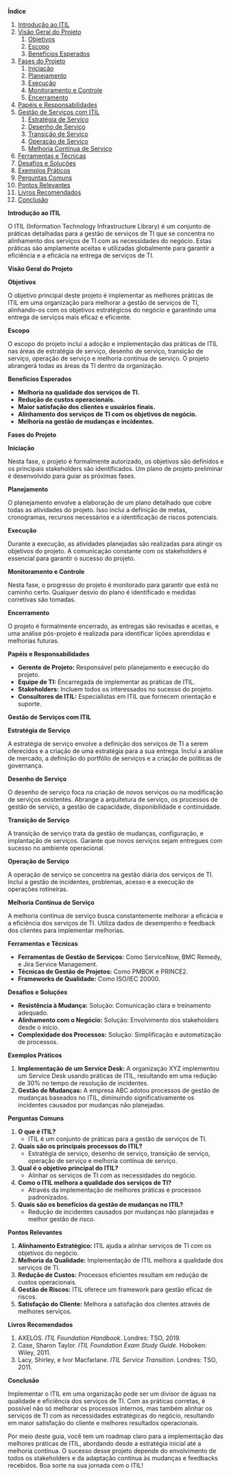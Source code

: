 **Índice**

1. [Introdução ao ITIL](https://chatgpt.com/c/2a246724-19d3-482a-b5d4-94110a967d1d#introdu%C3%A7%C3%A3o-ao-itil)
2. [Visão Geral do Projeto](https://chatgpt.com/c/2a246724-19d3-482a-b5d4-94110a967d1d#vis%C3%A3o-geral-do-projeto)
    1. [Objetivos](https://chatgpt.com/c/2a246724-19d3-482a-b5d4-94110a967d1d#objetivos)
    2. [Escopo](https://chatgpt.com/c/2a246724-19d3-482a-b5d4-94110a967d1d#escopo)
    3. [Benefícios Esperados](https://chatgpt.com/c/2a246724-19d3-482a-b5d4-94110a967d1d#benef%C3%ADcios-esperados)
3. [Fases do Projeto](https://chatgpt.com/c/2a246724-19d3-482a-b5d4-94110a967d1d#fases-do-projeto)
    1. [Iniciação](https://chatgpt.com/c/2a246724-19d3-482a-b5d4-94110a967d1d#inicia%C3%A7%C3%A3o)
    2. [Planejamento](https://chatgpt.com/c/2a246724-19d3-482a-b5d4-94110a967d1d#planejamento)
    3. [Execução](https://chatgpt.com/c/2a246724-19d3-482a-b5d4-94110a967d1d#execu%C3%A7%C3%A3o)
    4. [Monitoramento e Controle](https://chatgpt.com/c/2a246724-19d3-482a-b5d4-94110a967d1d#monitoramento-e-controle)
    5. [Encerramento](https://chatgpt.com/c/2a246724-19d3-482a-b5d4-94110a967d1d#encerramento)
4. [Papéis e Responsabilidades](https://chatgpt.com/c/2a246724-19d3-482a-b5d4-94110a967d1d#pap%C3%A9is-e-responsabilidades)
5. [Gestão de Serviços com ITIL](https://chatgpt.com/c/2a246724-19d3-482a-b5d4-94110a967d1d#gest%C3%A3o-de-servi%C3%A7os-com-itil)
    1. [Estratégia de Serviço](https://chatgpt.com/c/2a246724-19d3-482a-b5d4-94110a967d1d#estrat%C3%A9gia-de-servi%C3%A7o)
    2. [Desenho de Serviço](https://chatgpt.com/c/2a246724-19d3-482a-b5d4-94110a967d1d#desenho-de-servi%C3%A7o)
    3. [Transição de Serviço](https://chatgpt.com/c/2a246724-19d3-482a-b5d4-94110a967d1d#transi%C3%A7%C3%A3o-de-servi%C3%A7o)
    4. [Operação de Serviço](https://chatgpt.com/c/2a246724-19d3-482a-b5d4-94110a967d1d#opera%C3%A7%C3%A3o-de-servi%C3%A7o)
    5. [Melhoria Contínua de Serviço](https://chatgpt.com/c/2a246724-19d3-482a-b5d4-94110a967d1d#melhoria-cont%C3%ADnua-de-servi%C3%A7o)
6. [Ferramentas e Técnicas](https://chatgpt.com/c/2a246724-19d3-482a-b5d4-94110a967d1d#ferramentas-e-t%C3%A9cnicas)
7. [Desafios e Soluções](https://chatgpt.com/c/2a246724-19d3-482a-b5d4-94110a967d1d#desafios-e-solu%C3%A7%C3%B5es)
8. [Exemplos Práticos](https://chatgpt.com/c/2a246724-19d3-482a-b5d4-94110a967d1d#exemplos-pr%C3%A1ticos)
9. [Perguntas Comuns](https://chatgpt.com/c/2a246724-19d3-482a-b5d4-94110a967d1d#perguntas-comuns)
10. [Pontos Relevantes](https://chatgpt.com/c/2a246724-19d3-482a-b5d4-94110a967d1d#pontos-relevantes)
11. [Livros Recomendados](https://chatgpt.com/c/2a246724-19d3-482a-b5d4-94110a967d1d#livros-recomendados)
12. [Conclusão](https://chatgpt.com/c/2a246724-19d3-482a-b5d4-94110a967d1d#conclus%C3%A3o)

**Introdução ao ITIL**

O ITIL (Information Technology Infrastructure Library) é um conjunto de práticas detalhadas para a gestão de serviços de TI que se concentra no alinhamento dos serviços de TI com as necessidades do negócio. Estas práticas são amplamente aceitas e utilizadas globalmente para garantir a eficiência e a eficácia na entrega de serviços de TI.

**Visão Geral do Projeto**

**Objetivos**

O objetivo principal deste projeto é implementar as melhores práticas de ITIL em uma organização para melhorar a gestão de serviços de TI, alinhando-os com os objetivos estratégicos do negócio e garantindo uma entrega de serviços mais eficaz e eficiente.

**Escopo**

O escopo do projeto inclui a adoção e implementação das práticas de ITIL nas áreas de estratégia de serviço, desenho de serviço, transição de serviço, operação de serviço e melhoria contínua de serviço. O projeto abrangerá todas as áreas da TI dentro da organização.

**Benefícios Esperados**

- **Melhoria na qualidade dos serviços de TI.**
- **Redução de custos operacionais.**
- **Maior satisfação dos clientes e usuários finais.**
- **Alinhamento dos serviços de TI com os objetivos de negócio.**
- **Melhoria na gestão de mudanças e incidentes.**

**Fases do Projeto**

**Iniciação**

Nesta fase, o projeto é formalmente autorizado, os objetivos são definidos e os principais stakeholders são identificados. Um plano de projeto preliminar é desenvolvido para guiar as próximas fases.

**Planejamento**

O planejamento envolve a elaboração de um plano detalhado que cobre todas as atividades do projeto. Isso inclui a definição de metas, cronogramas, recursos necessários e a identificação de riscos potenciais.

**Execução**

Durante a execução, as atividades planejadas são realizadas para atingir os objetivos do projeto. A comunicação constante com os stakeholders é essencial para garantir o sucesso do projeto.

**Monitoramento e Controle**

Nesta fase, o progresso do projeto é monitorado para garantir que está no caminho certo. Qualquer desvio do plano é identificado e medidas corretivas são tomadas.

**Encerramento**

O projeto é formalmente encerrado, as entregas são revisadas e aceitas, e uma análise pós-projeto é realizada para identificar lições aprendidas e melhorias futuras.

**Papéis e Responsabilidades**

- **Gerente de Projeto:** Responsável pelo planejamento e execução do projeto.
- **Equipe de TI:** Encarregada de implementar as práticas de ITIL.
- **Stakeholders:** Incluem todos os interessados no sucesso do projeto.
- **Consultores de ITIL:** Especialistas em ITIL que fornecem orientação e suporte.

**Gestão de Serviços com ITIL**

**Estratégia de Serviço**

A estratégia de serviço envolve a definição dos serviços de TI a serem oferecidos e a criação de uma estratégia para a sua entrega. Inclui a análise de mercado, a definição do portfólio de serviços e a criação de políticas de governança.

**Desenho de Serviço**

O desenho de serviço foca na criação de novos serviços ou na modificação de serviços existentes. Abrange a arquitetura de serviço, os processos de gestão de serviço, a gestão de capacidade, disponibilidade e continuidade.

**Transição de Serviço**

A transição de serviço trata da gestão de mudanças, configuração, e implantação de serviços. Garante que novos serviços sejam entregues com sucesso no ambiente operacional.

**Operação de Serviço**

A operação de serviço se concentra na gestão diária dos serviços de TI. Inclui a gestão de incidentes, problemas, acesso e a execução de operações rotineiras.

**Melhoria Contínua de Serviço**

A melhoria contínua de serviço busca constantemente melhorar a eficácia e a eficiência dos serviços de TI. Utiliza dados de desempenho e feedback dos clientes para implementar melhorias.

**Ferramentas e Técnicas**

- **Ferramentas de Gestão de Serviços:** Como ServiceNow, BMC Remedy, e Jira Service Management.
- **Técnicas de Gestão de Projetos:** Como PMBOK e PRINCE2.
- **Frameworks de Qualidade:** Como ISO/IEC 20000.

**Desafios e Soluções**

- **Resistência à Mudança:** Solução: Comunicação clara e treinamento adequado.
- **Alinhamento com o Negócio:** Solução: Envolvimento dos stakeholders desde o início.
- **Complexidade dos Processos:** Solução: Simplificação e automatização de processos.

**Exemplos Práticos**

1. **Implementação de um Service Desk:** A organização XYZ implementou um Service Desk usando práticas de ITIL, resultando em uma redução de 30% no tempo de resolução de incidentes.
2. **Gestão de Mudanças:** A empresa ABC adotou processos de gestão de mudanças baseados no ITIL, diminuindo significativamente os incidentes causados por mudanças não planejadas.

**Perguntas Comuns**

1. **O que é ITIL?**
    - ITIL é um conjunto de práticas para a gestão de serviços de TI.
2. **Quais são os principais processos do ITIL?**
    - Estratégia de serviço, desenho de serviço, transição de serviço, operação de serviço e melhoria contínua de serviço.
3. **Qual é o objetivo principal do ITIL?**
    - Alinhar os serviços de TI com as necessidades do negócio.
4. **Como o ITIL melhora a qualidade dos serviços de TI?**
    - Através da implementação de melhores práticas e processos padronizados.
5. **Quais são os benefícios da gestão de mudanças no ITIL?**
    - Redução de incidentes causados por mudanças não planejadas e melhor gestão de risco.

**Pontos Relevantes**

1. **Alinhamento Estratégico:** ITIL ajuda a alinhar serviços de TI com os objetivos do negócio.
2. **Melhoria da Qualidade:** Implementação de ITIL melhora a qualidade dos serviços de TI.
3. **Redução de Custos:** Processos eficientes resultam em redução de custos operacionais.
4. **Gestão de Riscos:** ITIL oferece um framework para gestão eficaz de riscos.
5. **Satisfação do Cliente:** Melhora a satisfação dos clientes através de melhores serviços.

**Livros Recomendados**

1. AXELOS. _ITIL Foundation Handbook_. Londres: TSO, 2019.
2. Case, Sharon Taylor. _ITIL Foundation Exam Study Guide_. Hoboken: Wiley, 2011.
3. Lacy, Shirley, e Ivor Macfarlane. _ITIL Service Transition_. Londres: TSO, 2011.

**Conclusão**

Implementar o ITIL em uma organização pode ser um divisor de águas na qualidade e eficiência dos serviços de TI. Com as práticas corretas, é possível não só melhorar os processos internos, mas também alinhar os serviços de TI com as necessidades estratégicas do negócio, resultando em maior satisfação do cliente e melhores resultados operacionais.

Por meio deste guia, você tem um roadmap claro para a implementação das melhores práticas de ITIL, abordando desde a estratégia inicial até a melhoria contínua. O sucesso desse projeto depende do envolvimento de todos os stakeholders e da adaptação contínua às mudanças e feedbacks recebidos. Boa sorte na sua jornada com o ITIL!
